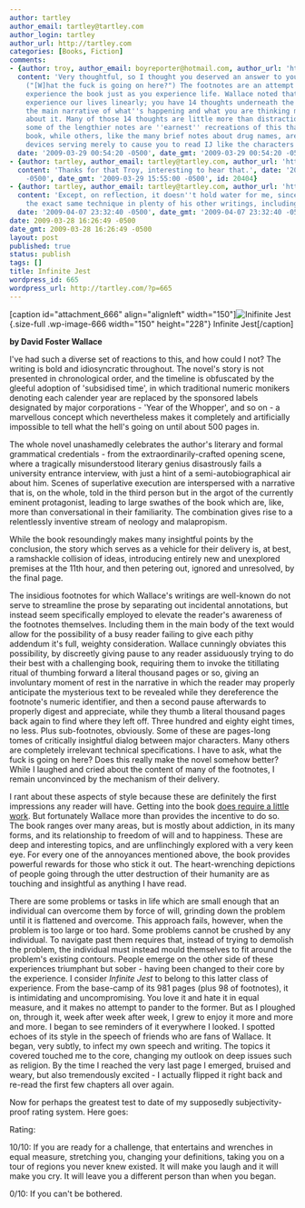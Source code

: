 ```yaml
---
author: tartley
author_email: tartley@tartley.com
author_login: tartley
author_url: http://tartley.com
categories: [Books, Fiction]
comments:
- {author: troy, author_email: boyreporter@hotmail.com, author_url: 'http://kindewords.blogspot.com',
  content: 'Very thoughtful, so I thought you deserved an answer to your question.
    ("[W]hat the fuck is going on here?") The footnotes are an attempt to make you
    experience the book just as you experience life. Wallace noted that we do not
    experience our lives linearly; you have 14 thoughts underneath the surface of
    the main narrative of what''s happening and what you are thinking most directly
    about it. Many of those 14 thoughts are little more than distractions. I think
    some of the lengthier notes are ''earnest'' recreations of this that advance the
    book, while others, like the many brief notes about drug names, are pure distractions,
    devices serving merely to cause you to read IJ like the characters live it.',
  date: '2009-03-29 00:54:20 -0500', date_gmt: '2009-03-29 00:54:20 -0500', id: 20398}
- {author: tartley, author_email: tartley@tartley.com, author_url: 'http://tartley.com',
  content: 'Thanks for that Troy, interesting to hear that.', date: '2009-03-29 15:55:00
    -0500', date_gmt: '2009-03-29 15:55:00 -0500', id: 20404}
- {author: tartley, author_email: tartley@tartley.com, author_url: 'http://tartley.com',
  content: 'Except, on reflection, it doesn''t hold water for me, since Wallace uses
    the exact same technique in plenty of his other writings, including non-fiction.',
  date: '2009-04-07 23:32:40 -0500', date_gmt: '2009-04-07 23:32:40 -0500', id: 20500}
date: 2009-03-28 16:26:49 -0500
date_gmt: 2009-03-28 16:26:49 -0500
layout: post
published: true
status: publish
tags: []
title: Infinite Jest
wordpress_id: 665
wordpress_url: http://tartley.com/?p=665
---
```


\[caption id="attachment\_666" align="alignleft"
width="150"\]![Inifinite
Jest](http://tartley.com/wp-content/uploads/2009/02/infinitejest.jpg "Infinite Jest"){.size-full
.wp-image-666 width="150" height="228"} Infinite Jest\[/caption\]

**by David Foster Wallace**

I've had such a diverse set of reactions to this, and how could I not?
The writing is bold and idiosyncratic throughout. The novel's story is
not presented in chronological order, and the timeline is obfuscated by
the gleeful adoption of 'subsidised time', in which traditional numeric
monikers denoting each calender year are replaced by the sponsored
labels designated by major corporations - 'Year of the Whopper', and so
on - a marvellous concept which nevertheless makes it completely and
artificially impossible to tell what the hell's going on until about 500
pages in.

The whole novel unashamedly celebrates the author's literary and formal
grammatical credentials - from the extraordinarily-crafted opening
scene, where a tragically misunderstood literary genius disastrously
fails a university entrance interview, with just a hint of a
semi-autobiographical air about him. Scenes of superlative execution are
interspersed with a narrative that is, on the whole, told in the third
person but in the argot of the currently eminent protagonist, leading to
large swathes of the book which are, like, more than conversational in
their familiarity. The combination gives rise to a relentlessly
inventive stream of neology and malapropism.

While the book resoundingly makes many insightful points by the
conclusion, the story which serves as a vehicle for their delivery is,
at best, a ramshackle collision of ideas, introducing entirely new and
unexplored premises at the 11th hour, and then petering out, ignored and
unresolved, by the final page.

The insidious footnotes for which Wallace's writings are well-known do
not serve to streamline the prose by separating out incidental
annotations, but instead seem specifically employed to elevate the
reader's awareness of the footnotes themselves. Including them in the
main body of the text would allow for the possibility of a busy reader
failing to give each pithy addendum it's full, weighty consideration.
Wallace cunningly obviates this possibility, by discreetly giving pause
to any reader assiduously trying to do their best with a challenging
book, requiring them to invoke the titillating ritual of thumbing
forward a literal thousand pages or so, giving an involuntary moment of
rest in the narrative in which the reader may properly anticipate the
mysterious text to be revealed while they dereference the footnote's
numeric identifier, and then a second pause afterwards to properly
digest and appreciate, while they thumb a literal thousand pages back
again to find where they left off. Three hundred and eighty eight times,
no less. Plus sub-footnotes, obviously. Some of these are pages-long
tomes of critically insightful dialog between major characters. Many
others are completely irrelevant technical specifications. I have to
ask, what the fuck is going on here? Does this really make the novel
somehow better? While I laughed and cried about the content of many of
the footnotes, I remain unconvinced by the mechanism of their delivery.

I rant about these aspects of style because these are definitely the
first impressions any reader will have. Getting into the book [does
require a little
work](http://kottke.org/09/03/growing-sentences-with-david-foster-wallace).
But fortunately Wallace more than provides the incentive to do so. The
book ranges over many areas, but is mostly about addiction, in its many
forms, and its relationship to freedom of will and to happiness. These
are deep and interesting topics, and are unflinchingly explored with a
very keen eye. For every one of the annoyances mentioned above, the book
provides powerful rewards for those who stick it out. The
heart-wrenching depictions of people going through the utter destruction
of their humanity are as touching and insightful as anything I have
read.

There are some problems or tasks in life which are small enough that an
individual can overcome them by force of will, grinding down the problem
until it is flattened and overcome. This approach fails, however, when
the problem is too large or too hard. Some problems cannot be crushed by
any individual. To navigate past them requires that, instead of trying
to demolish the problem, the individual must instead mould themselves to
fit around the problem's existing contours. People emerge on the other
side of these experiences triumphant but sober - having been changed to
their core by the experience. I consider *Infinite Jest* to belong to
this latter class of experience. From the base-camp of its 981 pages
(plus 98 of footnotes), it is intimidating and uncompromising. You love
it and hate it in equal measure, and it makes no attempt to pander to
the former. But as I ploughed on, through it, week after week after
week, I grew to enjoy it more and more and more. I began to see
reminders of it everywhere I looked. I spotted echoes of its style in
the speech of friends who are fans of Wallace. It began, very subtly, to
infect my own speech and writing. The topics it covered touched me to
the core, changing my outlook on deep issues such as religion. By the
time I reached the very last page I emerged, bruised and weary, but also
tremendously excited - I actually flipped it right back and re-read the
first few chapters all over again.

Now for perhaps the greatest test to date of my supposedly
subjectivity-proof rating system. Here goes:

Rating:

10/10: If you are ready for a challenge, that entertains and wrenches in
equal measure, stretching you, changing your definitions, taking you on
a tour of regions you never knew existed. It will make you laugh and it
will make you cry. It will leave you a different person than when you
began.

0/10: If you can't be bothered.
